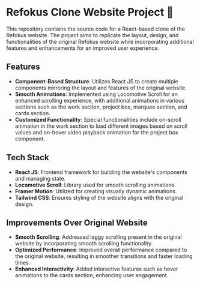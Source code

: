 # Refokus Clone Website Project 🚀

This repository contains the source code for a React-based clone of the Refokus website. The project aims to replicate the layout, design, and functionalities of the original Refokus website while incorporating additional features and enhancements for an improved user experience.

## Features

- **Component-Based Structure**: Utilizes React JS to create multiple components mirroring the layout and features of the original website.
- **Smooth Animations**: Implemented using Locomotive Scroll for an enhanced scrolling experience, with additional animations in various sections such as the work section, project box, marquee section, and cards section.
- **Customized Functionality**: Special functionalities include on-scroll animation in the work section to load different images based on scroll values and on-hover video playback animation for the project box component.

## Tech Stack

- **React JS**: Frontend framework for building the website's components and managing state.
- **Locomotive Scroll**: Library used for smooth scrolling animations.
- **Framer Motion**: Utilized for creating visually dynamic animations.
- **Tailwind CSS**: Ensures styling of the website aligns with the original design.

## Improvements Over Original Website

- **Smooth Scrolling**: Addressed laggy scrolling present in the original website by incorporating smooth scrolling functionality.
- **Optimized Performance**: Improved overall performance compared to the original website, resulting in smoother transitions and faster loading times.
- **Enhanced Interactivity**: Added interactive features such as hover animations to the cards section, enhancing user engagement.
